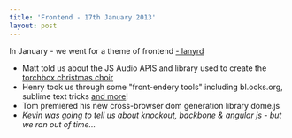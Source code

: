 ```yaml
---
title: 'Frontend - 17th January 2013'
layout: post
---
```


In January - we went for a theme of frontend [- lanyrd](http://lanyrd.com/2013/jsoxford-january/)

* Matt told us about the JS Audio APIS and library used to create the [torchbox christmas choir](http://sing.torchbox.com/)
* Henry took us through some "front-endery tools" including bl.ocks.org, sublime text tricks [and more](http://henrahmagix.github.com/)!
* Tom premiered his new cross-browser dom generation library dome.js
* _Kevin was going to tell us about knockout, backbone &amp; angular js - but we ran out of time&hellip;_

